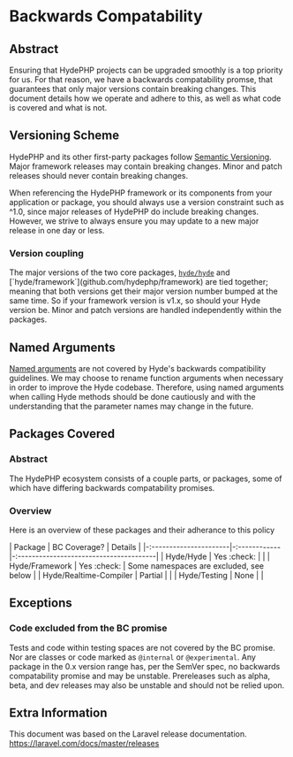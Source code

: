 # Backwards Compatability

## Abstract

Ensuring that HydePHP projects can be upgraded smoothly is a top priority for us. For that reason, we have a backwards compatability promse, that guarantees that only major versions contain breaking changes. This document details how we operate and adhere to this, as well as what code is covered and what is not.

## Versioning Scheme

HydePHP and its other first-party packages follow [Semantic Versioning](https://semver.org). Major framework releases may contain breaking changes. Minor and patch releases should never contain breaking changes.

When referencing the HydePHP framework or its components from your application or package, you should always use a version constraint such as ^1.0, since major releases of HydePHP do include breaking changes. However, we strive to always ensure you may update to a new major release in one day or less.

### Version coupling

The major versions of the two core packages, [`hyde/hyde`](github.com/hydephp/hyde`) and [`hyde/framework`](github.com/hydephp/framework) are tied together; meaning that both versions get their major version number bumped at the same time. So if your framework version is v1.x, so should your Hyde version be. Minor and patch versions are handled independently within the packages.

## Named Arguments
[Named arguments](https://www.php.net/manual/en/functions.arguments.php#functions.named-arguments) are not covered by Hyde's backwards compatibility guidelines. We may choose to rename function arguments when necessary in order to improve the Hyde codebase. Therefore, using named arguments when calling Hyde methods should be done cautiously and with the understanding that the parameter names may change in the future.

## Packages Covered

### Abstract

The HydePHP ecosystem consists of a couple parts, or packages, some of which have differing backwards compatability promises.

### Overview
Here is an overview of these packages and their adherance to this policy

| Package                | BC Coverage? | Details                                 |
|-:----------------------|-:------------|-:---------------------------------------|
| Hyde/Hyde              | Yes :check:  |                                         |
| Hyde/Framework         | Yes :check:  | Some namespaces are excluded, see below |
| Hyde/Realtime-Compiler | Partial      |                                         |
| Hyde/Testing           | None         |                                         |

## Exceptions

### Code excluded from the BC promise

Tests and code within testing spaces are not covered by the BC promise. Nor are classes or code marked as `@internal` or `@experimental`.
Any package in the 0.x version range has, per the SemVer spec, no backwards compatability promise and may be unstable.
Prereleases such as alpha, beta, and dev releases may also be unstable and should not be relied upon.

## Extra Information

This document was based on the Laravel release documentation. https://laravel.com/docs/master/releases
